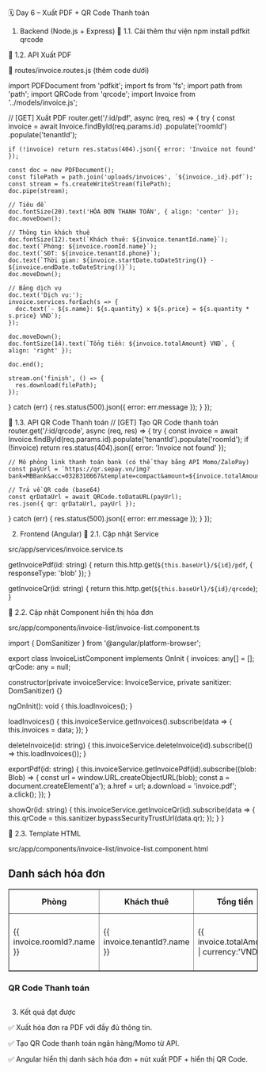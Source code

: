 🗓 Day 6 – Xuất PDF + QR Code Thanh toán
1. Backend (Node.js + Express)
📌 1.1. Cài thêm thư viện
npm install pdfkit qrcode

📌 1.2. API Xuất PDF

📂 routes/invoice.routes.js (thêm code dưới)

import PDFDocument from 'pdfkit';
import fs from 'fs';
import path from 'path';
import QRCode from 'qrcode';
import Invoice from '../models/invoice.js';

// [GET] Xuất PDF
router.get('/:id/pdf', async (req, res) => {
  try {
    const invoice = await Invoice.findById(req.params.id)
      .populate('roomId')
      .populate('tenantId');

    if (!invoice) return res.status(404).json({ error: 'Invoice not found' });

    const doc = new PDFDocument();
    const filePath = path.join('uploads/invoices', `${invoice._id}.pdf`);
    const stream = fs.createWriteStream(filePath);
    doc.pipe(stream);

    // Tiêu đề
    doc.fontSize(20).text('HÓA ĐƠN THANH TOÁN', { align: 'center' });
    doc.moveDown();

    // Thông tin khách thuê
    doc.fontSize(12).text(`Khách thuê: ${invoice.tenantId.name}`);
    doc.text(`Phòng: ${invoice.roomId.name}`);
    doc.text(`SĐT: ${invoice.tenantId.phone}`);
    doc.text(`Thời gian: ${invoice.startDate.toDateString()} - ${invoice.endDate.toDateString()}`);
    doc.moveDown();

    // Bảng dịch vụ
    doc.text('Dịch vụ:');
    invoice.services.forEach(s => {
      doc.text(`- ${s.name}: ${s.quantity} x ${s.price} = ${s.quantity * s.price} VND`);
    });

    doc.moveDown();
    doc.fontSize(14).text(`Tổng tiền: ${invoice.totalAmount} VND`, { align: 'right' });

    doc.end();

    stream.on('finish', () => {
      res.download(filePath);
    });

  } catch (err) {
    res.status(500).json({ error: err.message });
  }
});

📌 1.3. API QR Code Thanh toán
// [GET] Tạo QR Code thanh toán
router.get('/:id/qrcode', async (req, res) => {
  try {
    const invoice = await Invoice.findById(req.params.id).populate('tenantId').populate('roomId');
    if (!invoice) return res.status(404).json({ error: 'Invoice not found' });

    // Mô phỏng link thanh toán bank (có thể thay bằng API Momo/ZaloPay)
    const payUrl = `https://qr.sepay.vn/img?bank=MBBank&acc=0328310667&template=compact&amount=${invoice.totalAmount}&des=TienTro_${invoice.roomId.name}_${invoice._id}`;

    // Trả về QR code (base64)
    const qrDataUrl = await QRCode.toDataURL(payUrl);
    res.json({ qr: qrDataUrl, payUrl });
  } catch (err) {
    res.status(500).json({ error: err.message });
  }
});

2. Frontend (Angular)
📌 2.1. Cập nhật Service

src/app/services/invoice.service.ts

getInvoicePdf(id: string) {
  return this.http.get(`${this.baseUrl}/${id}/pdf`, { responseType: 'blob' });
}

getInvoiceQr(id: string) {
  return this.http.get<any>(`${this.baseUrl}/${id}/qrcode`);
}

📌 2.2. Cập nhật Component hiển thị hóa đơn

src/app/components/invoice-list/invoice-list.component.ts

import { DomSanitizer } from '@angular/platform-browser';

export class InvoiceListComponent implements OnInit {
  invoices: any[] = [];
  qrCode: any = null;

  constructor(private invoiceService: InvoiceService, private sanitizer: DomSanitizer) {}

  ngOnInit(): void {
    this.loadInvoices();
  }

  loadInvoices() {
    this.invoiceService.getInvoices().subscribe(data => {
      this.invoices = data;
    });
  }

  deleteInvoice(id: string) {
    this.invoiceService.deleteInvoice(id).subscribe(() => this.loadInvoices());
  }

  exportPdf(id: string) {
    this.invoiceService.getInvoicePdf(id).subscribe((blob: Blob) => {
      const url = window.URL.createObjectURL(blob);
      const a = document.createElement('a');
      a.href = url;
      a.download = 'invoice.pdf';
      a.click();
    });
  }

  showQr(id: string) {
    this.invoiceService.getInvoiceQr(id).subscribe(data => {
      this.qrCode = this.sanitizer.bypassSecurityTrustUrl(data.qr);
    });
  }
}

📌 2.3. Template HTML

src/app/components/invoice-list/invoice-list.component.html

<h2>Danh sách hóa đơn</h2>
<table border="1" cellpadding="5">
  <tr>
    <th>Phòng</th>
    <th>Khách thuê</th>
    <th>Tổng tiền</th>
    <th>Trạng thái</th>
    <th>Hành động</th>
  </tr>
  <tr *ngFor="let invoice of invoices">
    <td>{{ invoice.roomId?.name }}</td>
    <td>{{ invoice.tenantId?.name }}</td>
    <td>{{ invoice.totalAmount | currency:'VND' }}</td>
    <td>{{ invoice.status }}</td>
    <td>
      <button (click)="deleteInvoice(invoice._id)">Xóa</button>
      <button (click)="exportPdf(invoice._id)">Xuất PDF</button>
      <button (click)="showQr(invoice._id)">QR Thanh toán</button>
    </td>
  </tr>
</table>

<div *ngIf="qrCode">
  <h3>QR Code Thanh toán</h3>
  <img [src]="qrCode" width="200">
</div>

3. Kết quả đạt được

✅ Xuất hóa đơn ra PDF với đầy đủ thông tin.

✅ Tạo QR Code thanh toán ngân hàng/Momo từ API.

✅ Angular hiển thị danh sách hóa đơn + nút xuất PDF + hiển thị QR Code.